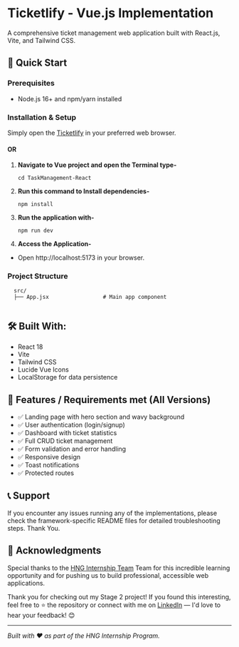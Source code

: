 # Ticketlify - Vue.js Implementation

A comprehensive ticket management web application built with React.js, Vite, and Tailwind CSS.

## 🚀 Quick Start

### Prerequisites
- Node.js 16+ and npm/yarn installed

### Installation & Setup


Simply open the [Ticketlify](https://ticketlify.netlify.app/) in your preferred web browser.

#### OR

1. **Navigate to Vue project and open the Terminal type-**
   ```terminal
   cd TaskManagement-React

2. **Run this command to Install dependencies-**
   ```terminal
   npm install

3. **Run the application with-**
   ```terminal
   npm run dev

4. **Access the Application-**
- Open http://localhost:5173 in your browser.

### Project Structure

```
  src/
  ├── App.jsx                 # Main app component
  
```

## 🛠️ Built With:
- React 18
- Vite
- Tailwind CSS
- Lucide Vue Icons
- LocalStorage for data persistence

## 📱 Features / Requirements met (All Versions)

- ✅ Landing page with hero section and wavy background
- ✅ User authentication (login/signup)
- ✅ Dashboard with ticket statistics
- ✅ Full CRUD ticket management
- ✅ Form validation and error handling
- ✅ Responsive design
- ✅ Toast notifications
- ✅ Protected routes

## 📞 Support

If you encounter any issues running any of the implementations, please check the framework-specific README files for detailed troubleshooting steps. Thank You.

## 🙏 Acknowledgments

Special thanks to the [HNG Internship Team](https://hng.tech/internship) Team for this incredible learning opportunity and for pushing us to build professional, accessible web applications.

Thank you for checking out my Stage 2 project! If you found this interesting, feel free to ⭐ the repository or connect with me on [LinkedIn](https://www.linkedin.com/in/edidiong-ekaette) — I'd love to hear your feedback! 😊

------

*Built with ❤️ as part of the HNG Internship Program.*

